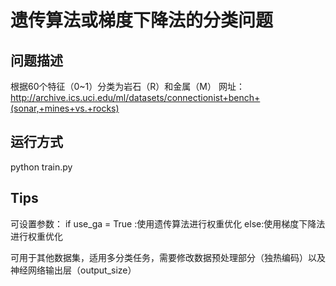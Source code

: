 # 遗传算法或梯度下降法的分类问题

## 问题描述
根据60个特征（0~1）分类为岩石（R）和金属（M）
网址：http://archive.ics.uci.edu/ml/datasets/connectionist+bench+(sonar,+mines+vs.+rocks)

## 运行方式
python train.py


## Tips
可设置参数： 
if  use_ga = True :使用遗传算法进行权重优化
else:使用梯度下降法进行权重优化

可用于其他数据集，适用多分类任务，需要修改数据预处理部分（独热编码）以及神经网络输出层（output_size）